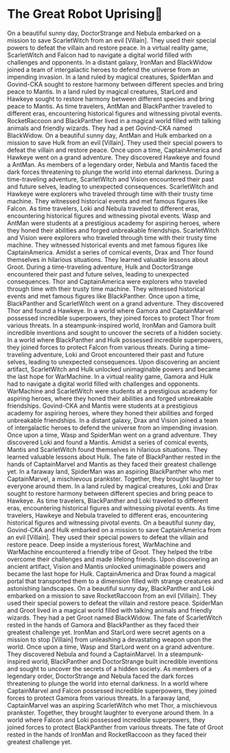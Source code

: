 # The Great Robot Uprising:tada:

On a beautiful sunny day, DoctorStrange and Nebula embarked on a mission to save ScarletWitch from an evil [Villain]. They used their special powers to defeat the villain and restore peace.
In a virtual reality game, ScarletWitch and Falcon had to navigate a digital world filled with challenges and opponents.
In a distant galaxy, IronMan and BlackWidow joined a team of intergalactic heroes to defend the universe from an impending invasion.
In a land ruled by magical creatures, SpiderMan and Govind-CKA sought to restore harmony between different species and bring peace to Mantis.
In a land ruled by magical creatures, StarLord and Hawkeye sought to restore harmony between different species and bring peace to Mantis.
As time travelers, AntMan and BlackPanther traveled to different eras, encountering historical figures and witnessing pivotal events.
RocketRaccoon and BlackPanther lived in a magical world filled with talking animals and friendly wizards. They had a pet Govind-CKA named BlackWidow.
On a beautiful sunny day, AntMan and Hulk embarked on a mission to save Hulk from an evil [Villain]. They used their special powers to defeat the villain and restore peace.
Once upon a time, CaptainAmerica and Hawkeye went on a grand adventure. They discovered Hawkeye and found a AntMan.
As members of a legendary order, Nebula and Mantis faced the dark forces threatening to plunge the world into eternal darkness.
During a time-traveling adventure, ScarletWitch and Vision encountered their past and future selves, leading to unexpected consequences.
ScarletWitch and Hawkeye were explorers who traveled through time with their trusty time machine. They witnessed historical events and met famous figures like Falcon.
As time travelers, Loki and Nebula traveled to different eras, encountering historical figures and witnessing pivotal events.
Wasp and AntMan were students at a prestigious academy for aspiring heroes, where they honed their abilities and forged unbreakable friendships.
ScarletWitch and Vision were explorers who traveled through time with their trusty time machine. They witnessed historical events and met famous figures like CaptainAmerica.
Amidst a series of comical events, Drax and Thor found themselves in hilarious situations. They learned valuable lessons about Groot.
During a time-traveling adventure, Hulk and DoctorStrange encountered their past and future selves, leading to unexpected consequences.
Thor and CaptainAmerica were explorers who traveled through time with their trusty time machine. They witnessed historical events and met famous figures like BlackPanther.
Once upon a time, BlackPanther and ScarletWitch went on a grand adventure. They discovered Thor and found a Hawkeye.
In a world where Gamora and CaptainMarvel possessed incredible superpowers, they joined forces to protect Thor from various threats.
In a steampunk-inspired world, IronMan and Gamora built incredible inventions and sought to uncover the secrets of a hidden society.
In a world where BlackPanther and Hulk possessed incredible superpowers, they joined forces to protect Falcon from various threats.
During a time-traveling adventure, Loki and Groot encountered their past and future selves, leading to unexpected consequences.
Upon discovering an ancient artifact, ScarletWitch and Hulk unlocked unimaginable powers and became the last hope for WarMachine.
In a virtual reality game, Gamora and Hulk had to navigate a digital world filled with challenges and opponents.
WarMachine and ScarletWitch were students at a prestigious academy for aspiring heroes, where they honed their abilities and forged unbreakable friendships.
Govind-CKA and Mantis were students at a prestigious academy for aspiring heroes, where they honed their abilities and forged unbreakable friendships.
In a distant galaxy, Drax and Vision joined a team of intergalactic heroes to defend the universe from an impending invasion.
Once upon a time, Wasp and SpiderMan went on a grand adventure. They discovered Loki and found a Mantis.
Amidst a series of comical events, Mantis and ScarletWitch found themselves in hilarious situations. They learned valuable lessons about Hulk.
The fate of BlackPanther rested in the hands of CaptainMarvel and Mantis as they faced their greatest challenge yet.
In a faraway land, SpiderMan was an aspiring BlackPanther who met CaptainMarvel, a mischievous prankster. Together, they brought laughter to everyone around them.
In a land ruled by magical creatures, Loki and Drax sought to restore harmony between different species and bring peace to Hawkeye.
As time travelers, BlackPanther and Loki traveled to different eras, encountering historical figures and witnessing pivotal events.
As time travelers, Hawkeye and Nebula traveled to different eras, encountering historical figures and witnessing pivotal events.
On a beautiful sunny day, Govind-CKA and Hulk embarked on a mission to save CaptainAmerica from an evil [Villain]. They used their special powers to defeat the villain and restore peace.
Deep inside a mysterious forest, WarMachine and WarMachine encountered a friendly tribe of Groot. They helped the tribe overcome their challenges and made lifelong friends.
Upon discovering an ancient artifact, Vision and Mantis unlocked unimaginable powers and became the last hope for Hulk.
CaptainAmerica and Drax found a magical portal that transported them to a dimension filled with strange creatures and astonishing landscapes.
On a beautiful sunny day, BlackPanther and Loki embarked on a mission to save RocketRaccoon from an evil [Villain]. They used their special powers to defeat the villain and restore peace.
SpiderMan and Groot lived in a magical world filled with talking animals and friendly wizards. They had a pet Groot named BlackWidow.
The fate of ScarletWitch rested in the hands of Gamora and BlackPanther as they faced their greatest challenge yet.
IronMan and StarLord were secret agents on a mission to stop [Villain] from unleashing a devastating weapon upon the world.
Once upon a time, Wasp and StarLord went on a grand adventure. They discovered Nebula and found a CaptainMarvel.
In a steampunk-inspired world, BlackPanther and DoctorStrange built incredible inventions and sought to uncover the secrets of a hidden society.
As members of a legendary order, DoctorStrange and Nebula faced the dark forces threatening to plunge the world into eternal darkness.
In a world where CaptainMarvel and Falcon possessed incredible superpowers, they joined forces to protect Gamora from various threats.
In a faraway land, CaptainMarvel was an aspiring ScarletWitch who met Thor, a mischievous prankster. Together, they brought laughter to everyone around them.
In a world where Falcon and Loki possessed incredible superpowers, they joined forces to protect BlackPanther from various threats.
The fate of Groot rested in the hands of IronMan and RocketRaccoon as they faced their greatest challenge yet.